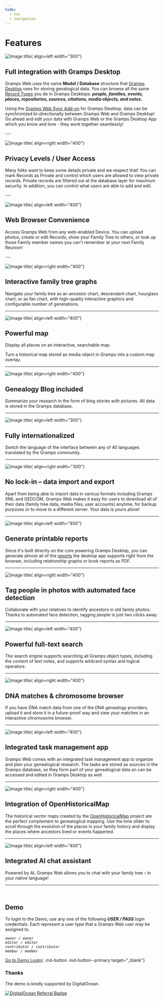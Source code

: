 ```yaml
---
hide:
  - toc
  - navigation
---
```


# Features


![Image title](screenshots/sync.png){ align=left width="300"}

## Full integration with Gramps Desktop

Gramps Web uses the same **Model / Database** structure that [Gramps Desktop](https://gramps-project.org/) uses for storing genalogical data.  You can browse all the same [Record Types](https://gramps-project.org/wiki/index.php/Gramps_Data_Model) you do in Gramps Desktops: ***people, families, events, places, repositories, sources, citations, media objects, and notes.***

Using the [Gramps Web Sync Add-on](../administration/sync.md) for Gramps Desktop, data can be synchronized bi-directionally between Gramps Web and Gramps Desktop! Go ahead and edit your data with Gramps Web or the Gramps Desktop App which you know and love - they work together seamlessly!

<div style="clear:both;"></div>
---

![Image title](screenshots/list.png){ align=right width="400"}

## Privacy Levels / User Access

Many folks want to keep some details private and we respect that!  You can mark Records as Private and control which users are allowed to view private records. Private records are filtered out at the database layer for maximum security.  In addition, you can control what users are able to add and edit. 

<div style="clear:both;"></div>
---



![Image title](screenshots/mobile.png){ align=left width="400"}

##	Web Browser Convenience

Access Gramps Web from any web-enabled Device.  You can upload photos, create or edit Records, show your Family Tree to others, or look up those Family member names you can't remember at your next Family Reunion!


<div style="clear:both;"></div>
---



![Image title](screenshots/fan.png){ align=right width="400"}

## Interactive family tree graphs

Navigate your family tree as an ancestor chart, descendant chart, hourglass chart, or as fan chart, with high-quality interactive graphics and configurable number of generations.


<div style="clear:both;"></div>

---



![Image title](screenshots/map.png){ align=left width="400"}

## Powerful map

Display all places on an interactive, searchable map.

Turn a historical map stored as media object in Gramps into a custom map overlay.


<div style="clear:both;"></div>

---



![Image title](screenshots/blog.png){ align=right width="400"}

## Genealogy Blog included

Summarize your research in the form of blog stories with pictures. All data is stored in the Gramps database.


<div style="clear:both;"></div>

---



![Image title](screenshots/lang.png){ align=left width="300"}

## Fully internationalized

Switch the language of the interface between any of 40 languages translated by the Gramps community.


<div style="clear:both;"></div>

---





![Image title](screenshots/export.png){ align=right width="300"}

## No lock-in &ndash; data import and export

Apart from being able to import data in various formats including Gramps XML and GEDCOM, Gramps Web makes it easy for users to download all of their data (family tree data, media files, user accounts) anytime, for backup purposes or to move to a different server. Your data is yours alone!

<div style="clear:both;"></div>

---



![Image title](screenshots/report.png){ align=left width="400"}

## Generate printable reports

Since it's built directly on the core powering Gramps Desktop, you can generate almost all of the [reports](https://gramps-project.org/wiki/index.php/Gramps_5.2_Wiki_Manual_-_Reports) the desktop app supports right from the browser, including relationship graphs or book reports as PDF.

<div style="clear:both;"></div>



---



![Image title](screenshots/tag.png){ align=right width="400"}

## Tag people in photos with automated face detection

Collaborate with your relatives to identify ancestors in old family photos. Thanks to automated face detection, tagging people is just two clicks away.


<div style="clear:both;"></div>

---



![Image title](screenshots/search.png){ align=left width="400"}

## Powerful full-text search

The search engine supports searching all Gramps object types, including the content of text notes, and supports wildcard syntax and logical operators.


<div style="clear:both;"></div>

---



![Image title](screenshots/dna.png){ align=right width="400"}

## DNA matches & chromosome browser

If you have DNA match data from one of the DNA genealogy providers, upload it and store it in a future-proof way and view your matches in an interactive chromosome browser.

<div style="clear:both;"></div>

---


![Image title](screenshots/tasks.png){ align=left width="400"}

## Integrated task management app

Gramps Web comes with an integrated task management app to organize and plan your genealogical research. The tasks are stored as sources in the Gramps database, so they form part of your genealogical data an can be accessed and edited in Gramps Desktop as well.


<div style="clear:both;"></div>

---


![Image title](screenshots/ohm.png){ align=right width="400"}

## Integration of OpenHistoricalMap

The historical vector maps created by the [OpenHistoricalMap](https://www.openhistoricalmap.org/) project are the perfect complement to genealogical mapping. Use the time slider to scroll through the evolution of the places in your family history and display the places where ancestors lived or events happened.

<div style="clear:both;"></div>

---

![Image title](screenshots/chat.png){ align=left width="400"}

## Integrated AI chat assistant

Powered by AI, Gramps Web allows you to chat with your family tree &ndash; in your native language!


<div style="clear:both;"></div>

---


<p>&nbsp;</p>

## Demo

To login to the Demo, use any one of the following ***USER / PASS*** login credentials.  Each represent a user type that a Gramps Web user may be assigned to.

`owner / owner` <br>
`editor / editor` <br>
`contributor / contributor` <br>
`member / member`


[Go to Demo Login](https://demo.grampsweb.org/){ .md-button .md-button--primary target="_blank"}


### Thanks

The demo is kindly supported by DigitalOcean.

<a href="https://www.digitalocean.com/?refcode=b1d13ebe86ac&utm_campaign=Referral_Invite&utm_medium=Referral_Program&utm_source=badge"><img src="https://web-platforms.sfo2.cdn.digitaloceanspaces.com/WWW/Badge%202.svg" alt="DigitalOcean Referral Badge" /></a>